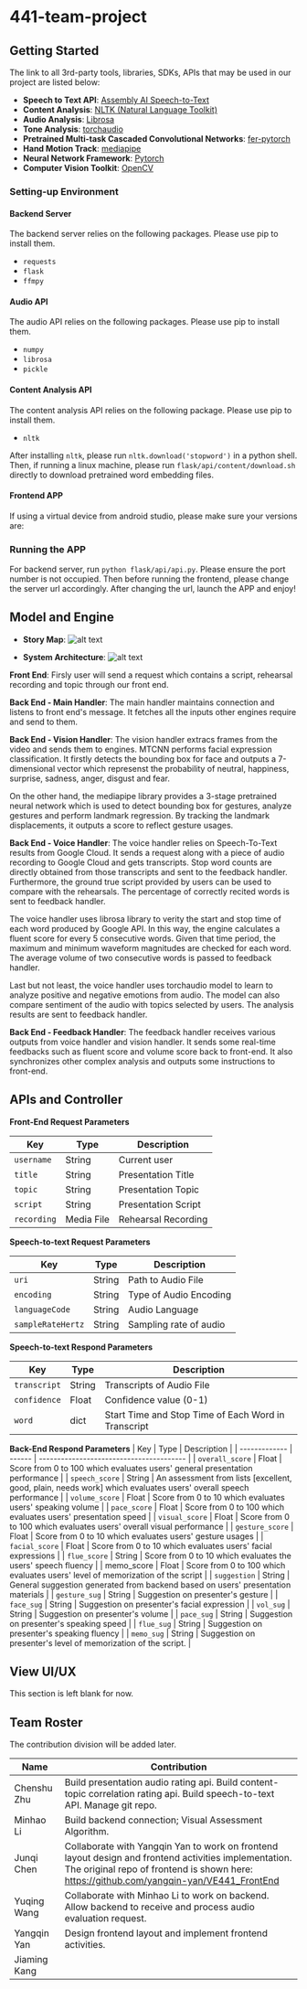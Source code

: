 # 441-team-project

## Getting Started

The link to all 3rd-party tools, libraries, SDKs, APIs that may be used in our project are listed below:

+ **Speech to Text API**: [Assembly AI Speech-to-Text](https://www.assemblyai.com/)
+ **Content Analysis**: [NLTK (Natural Language Toolkit)](https://www.nltk.org/)
+ **Audio Analysis**: [Librosa](https://librosa.org/doc/latest/index.html)
+ **Tone Analysis**: [torchaudio](https://pytorch.org/audio/stable/index.html)
+ **Pretrained Multi-task Cascaded Convolutional Networks**: [fer-pytorch](https://pypi.org/project/fer-pytorch/)
+ **Hand Motion Track**: [mediapipe](https://google.github.io/mediapipe/)
+ **Neural Network Framework**: [Pytorch](https://pytorch.org/)
+ **Computer Vision Toolkit**: [OpenCV](https://pypi.org/project/opencv-python/)

### Setting-up Environment

#### Backend Server
The backend server relies on the following packages. Please use pip to install them.
+ `requests`
+ `flask`
+ `ffmpy`

#### Audio API
The audio API relies on the following packages. Please use pip to install them.
+ `numpy`
+ `librosa`
+ `pickle`

#### Content Analysis API
The content analysis API relies on the following package. Please use pip to install them.
+ `nltk`

After installing `nltk`, please run `nltk.download('stopword')` in a python shell. Then, if running a linux machine, please run `flask/api/content/download.sh` directly to download pretrained word embedding files.

#### Frontend APP
If using a virtual device from android studio, please make sure your versions are: 

### Running the APP
For backend server, run `python flask/api/api.py`. Please ensure the port number is not occupied. Then before running the frontend, please change the server url accordingly. After changing the url, launch the APP and enjoy!


## Model and Engine

+ **Story Map**:
![alt text](https://github.com/LeoLMH/441-team-project/blob/main/storymap.png?raw=true)

+ **System Architecture**:
![alt text](https://github.com/LeoLMH/441-team-project/blob/main/architecture.png?raw=true)

**Front End**:
Firsly user will send a request which contains a script, rehearsal recording and topic through our front end.

**Back End - Main Handler**:
The main handler maintains connection and listens to front end's message. It fetches all the inputs other engines require and send to them.

**Back End - Vision Handler**:
The vision handler extracs frames from the video and sends them to engines. MTCNN performs facial expression classification. It firstly detects the bounding box for face and outputs a 7-dimensional vector which represenst the probability of neutral, happiness, surprise, sadness, anger, disgust and fear. 

On the other hand, the mediapipe library provides a 3-stage pretrained neural network which is used to detect bounding box for gestures, analyze gestures and perform landmark regression. By tracking the landmark displacements, it outputs a score to reflect gesture usages.

**Back End - Voice Handler**:
The voice handler relies on Speech-To-Text results from Google Cloud. It sends a request along with a piece of audio recording to Google Cloud and gets transcripts. Stop word counts are directly obtained from those transcripts and sent to the feedback handler. Furthermore, the ground true script provided by users can be used to compare with the rehearsals. The 
percentage of correctly recited words is sent to feedback handler.

The voice handler uses librosa library to verity the start and stop time of each word produced by Google API. In this way, the engine calculates a fluent score for every 5 consecutive words. Given that time period, the maximum and minimum waveform magnitudes are checked for each word. The average volume of two consecutive words is passed to feedback handler.

Last but not least, the voice handler uses torchaudio model to learn to analyze positive and negative emotions from audio. The model can also compare sentiment of the audio with topics selected by users. The analysis results are sent to feedback handler.

**Back End - Feedback Handler**:
The feedback handler receives various outputs from voice handler and vision handler. It sends some real-time feedbacks such as fluent score and volume score back to front-end. It also synchronizes other complex analysis and outputs some instructions to front-end.


## APIs and Controller

**Front-End Request Parameters**

| Key           |  Type   | Description                              |
| ------------- |  ------ | ---------------------------------------- |
| `username`    |  String | Current user                             |
| `title` |  String | Presentation Title                       |
| `topic`     | String     | Presentation Topic  |
| `script`    | String     | Presentation Script |
| `recording`  | Media File | Rehearsal Recording  |

**Speech-to-text Request Parameters**

| Key           |  Type   | Description                              |
| ------------- |  ------ | ---------------------------------------- |
| `uri`    |  String | Path to Audio File                            |
| `encoding` |  String | Type of Audio Encoding |
| `languageCode`  | String | Audio Language  |
| `sampleRateHertz`  | String | Sampling rate of audio  |

**Speech-to-text Respond Parameters**

| Key           |  Type   | Description                              |
| ------------- |  ------ | ---------------------------------------- |
| `transcript`    |  String | Transcripts of Audio File                           |
| `confidence` |  Float | Confidence value (0-1)|
| `word`  | dict | Start Time and Stop Time of Each Word in Transcript  |

**Back-End Respond Parameters**
| Key           |  Type   | Description                              |
| ------------- |  ------ | ---------------------------------------- |
| `overall_score` | Float  | Score from 0 to 100 which evaluates users' general presentation performance |
| `speech_score`  | String | An assessment from lists [excellent, good, plain, needs work] which evaluates users' overall speech performance |
| `volume_score`  | Float  | Score from 0 to 10 which evaluates users' speaking volume    |
| `pace_score`    | Float  | Score from 0 to 100 which evaluates users' presentation speed |
| `visual_score`  | Float  | Score from 0 to 100 which evaluates users' overall visual performance |
| `gesture_score` | Float  | Score from 0 to 10 which evaluates users' gesture usages     |
| `facial_score`  | Float  | Score from 0 to 10 which evaluates users' facial expressions |
| `flue_score`    | String | Score from 0 to 10 which evaluates the users' speech fluency |
| memo_score      | Float  | Score from 0 to 100 which evaluates users' level of memorization of the script |
| `suggestion`    | String | General suggestion generated from backend based on users' presentation materials |
| `gesture_sug`   | String | Suggestion on presenter's gesture                            |
| `face_sug`      | String | Suggestion on presenter's facial expression                  |
| `vol_sug`       | String | Suggestion on presenter's volume                             |
| `pace_sug`      | String | Suggestion on presenter's speaking speed                     |
| `flue_sug`      | String | Suggestion on presenter's speaking fluency                   |
| `memo_sug`      | String | Suggestion on presenter's level of memorization of the script. |

## View UI/UX

This section is left blank for now.

## Team Roster

The contribution division will be added later.

| Name         | Contribution                                                 |
| ------------ | ------------------------------------------------------------ |
| Chenshu Zhu  | Build presentation audio rating api. Build content-topic correlation rating api. Build speech-to-text API. Manage git repo. |
| Minhao Li    | Build backend connection; Visual Assessment Algorithm.       |
| Junqi Chen   | Collaborate with Yangqin Yan to work on frontend layout design and frontend activities implementation. The original repo of frontend is shown here: https://github.com/yangqin-yan/VE441_FrontEnd |
| Yuqing Wang  | Collaborate with Minhao Li to work on backend. Allow backend to receive and process audio evaluation request. |
| Yangqin Yan  | Design frontend layout and implement frontend activities.    |
| Jiaming Kang |                                                              |


